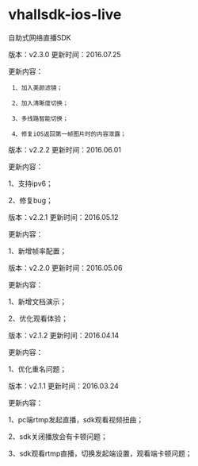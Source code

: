 # vhallsdk-ios-live
自助式网络直播SDK

版本：v2.3.0  更新时间：2016.07.25

更新内容：

	 1、加入美颜滤镜；
	
 	 2、加入清晰度切换；
	
	 3、多线路智能切换；
	
	 4、修复iOS返回第一帧图片时的内容泄露；


版本：v2.2.2  更新时间：2016.06.01

更新内容：

   1、支持ipv6；
   
   2、修复bug；


版本：v2.2.1  更新时间：2016.05.12

更新内容：

   1、新增帧率配置；
   
   
版本：v2.2.0  更新时间：2016.05.06

更新内容：

   1、新增文档演示；
   
   2、优化观看体验；


版本：v2.1.2  更新时间：2016.04.14

更新内容：

   1、优化重名问题；



版本：v2.1.1  更新时间：2016.03.24

更新内容：

   1、pc端rtmp发起直播，sdk观看视频扭曲；
   
   2、sdk关闭播放会有卡顿问题；
   
   3、sdk观看rtmp直播，切换发起端设置，观看端卡顿问题；
